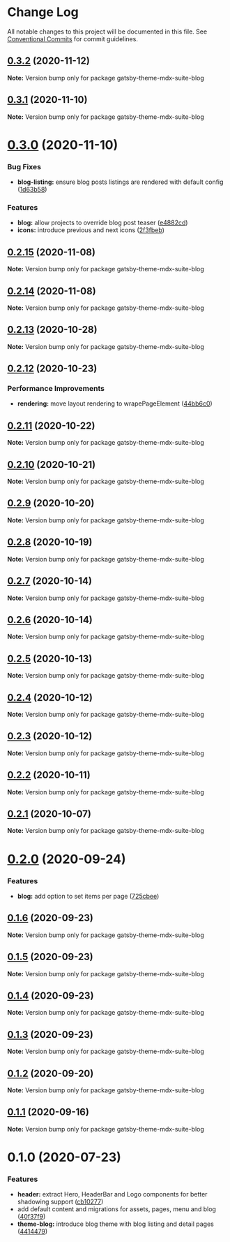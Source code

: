 # Change Log

All notable changes to this project will be documented in this file.
See [Conventional Commits](https://conventionalcommits.org) for commit guidelines.

## [0.3.2](https://github.com/axe312ger/gatsby-mdx-suite/compare/gatsby-theme-mdx-suite-blog@0.3.1...gatsby-theme-mdx-suite-blog@0.3.2) (2020-11-12)

**Note:** Version bump only for package gatsby-theme-mdx-suite-blog





## [0.3.1](https://github.com/axe312ger/gatsby-mdx-suite/compare/gatsby-theme-mdx-suite-blog@0.3.0...gatsby-theme-mdx-suite-blog@0.3.1) (2020-11-10)

**Note:** Version bump only for package gatsby-theme-mdx-suite-blog





# [0.3.0](https://github.com/axe312ger/gatsby-mdx-suite/compare/gatsby-theme-mdx-suite-blog@0.2.15...gatsby-theme-mdx-suite-blog@0.3.0) (2020-11-10)


### Bug Fixes

* **blog-listing:** ensure blog posts listings are rendered with default config ([1d63b58](https://github.com/axe312ger/gatsby-mdx-suite/commit/1d63b58defc83c1f5494a4afdecf16651fffeca1))


### Features

* **blog:** allow projects to override blog post teaser ([e4882cd](https://github.com/axe312ger/gatsby-mdx-suite/commit/e4882cd9ada48ed7142bf19ebe4dc703be6e11ce))
* **icons:** introduce previous and next icons ([2f3fbeb](https://github.com/axe312ger/gatsby-mdx-suite/commit/2f3fbeb471890a9599ab994fdf123a6a6ee27813))





## [0.2.15](https://github.com/axe312ger/gatsby-mdx-suite/compare/gatsby-theme-mdx-suite-blog@0.2.14...gatsby-theme-mdx-suite-blog@0.2.15) (2020-11-08)

**Note:** Version bump only for package gatsby-theme-mdx-suite-blog





## [0.2.14](https://github.com/axe312ger/gatsby-mdx-suite/compare/gatsby-theme-mdx-suite-blog@0.2.13...gatsby-theme-mdx-suite-blog@0.2.14) (2020-11-08)

**Note:** Version bump only for package gatsby-theme-mdx-suite-blog





## [0.2.13](https://github.com/axe312ger/gatsby-mdx-suite/compare/gatsby-theme-mdx-suite-blog@0.2.12...gatsby-theme-mdx-suite-blog@0.2.13) (2020-10-28)

**Note:** Version bump only for package gatsby-theme-mdx-suite-blog





## [0.2.12](https://github.com/axe312ger/gatsby-mdx-suite/compare/gatsby-theme-mdx-suite-blog@0.2.11...gatsby-theme-mdx-suite-blog@0.2.12) (2020-10-23)


### Performance Improvements

* **rendering:** move layout rendering to wrapePageElement ([44bb6c0](https://github.com/axe312ger/gatsby-mdx-suite/commit/44bb6c0db630460fdee9c2c6691234bcc015e034))





## [0.2.11](https://github.com/axe312ger/gatsby-mdx-suite/compare/gatsby-theme-mdx-suite-blog@0.2.10...gatsby-theme-mdx-suite-blog@0.2.11) (2020-10-22)

**Note:** Version bump only for package gatsby-theme-mdx-suite-blog





## [0.2.10](https://github.com/axe312ger/gatsby-mdx-suite/compare/gatsby-theme-mdx-suite-blog@0.2.9...gatsby-theme-mdx-suite-blog@0.2.10) (2020-10-21)

**Note:** Version bump only for package gatsby-theme-mdx-suite-blog





## [0.2.9](https://github.com/axe312ger/gatsby-mdx-suite/compare/gatsby-theme-mdx-suite-blog@0.2.8...gatsby-theme-mdx-suite-blog@0.2.9) (2020-10-20)

**Note:** Version bump only for package gatsby-theme-mdx-suite-blog





## [0.2.8](https://github.com/axe312ger/gatsby-mdx-suite/compare/gatsby-theme-mdx-suite-blog@0.2.7...gatsby-theme-mdx-suite-blog@0.2.8) (2020-10-19)

**Note:** Version bump only for package gatsby-theme-mdx-suite-blog





## [0.2.7](https://github.com/axe312ger/gatsby-mdx-suite/compare/gatsby-theme-mdx-suite-blog@0.2.6...gatsby-theme-mdx-suite-blog@0.2.7) (2020-10-14)

**Note:** Version bump only for package gatsby-theme-mdx-suite-blog





## [0.2.6](https://github.com/axe312ger/gatsby-mdx-suite/compare/gatsby-theme-mdx-suite-blog@0.2.5...gatsby-theme-mdx-suite-blog@0.2.6) (2020-10-14)

**Note:** Version bump only for package gatsby-theme-mdx-suite-blog





## [0.2.5](https://github.com/axe312ger/gatsby-mdx-suite/compare/gatsby-theme-mdx-suite-blog@0.2.4...gatsby-theme-mdx-suite-blog@0.2.5) (2020-10-13)

**Note:** Version bump only for package gatsby-theme-mdx-suite-blog





## [0.2.4](https://github.com/axe312ger/gatsby-mdx-suite/compare/gatsby-theme-mdx-suite-blog@0.2.3...gatsby-theme-mdx-suite-blog@0.2.4) (2020-10-12)

**Note:** Version bump only for package gatsby-theme-mdx-suite-blog





## [0.2.3](https://github.com/axe312ger/gatsby-mdx-suite/compare/gatsby-theme-mdx-suite-blog@0.2.2...gatsby-theme-mdx-suite-blog@0.2.3) (2020-10-12)

**Note:** Version bump only for package gatsby-theme-mdx-suite-blog





## [0.2.2](https://github.com/axe312ger/gatsby-mdx-suite/compare/gatsby-theme-mdx-suite-blog@0.2.1...gatsby-theme-mdx-suite-blog@0.2.2) (2020-10-11)

**Note:** Version bump only for package gatsby-theme-mdx-suite-blog





## [0.2.1](https://github.com/axe312ger/gatsby-mdx-suite/compare/gatsby-theme-mdx-suite-blog@0.2.0...gatsby-theme-mdx-suite-blog@0.2.1) (2020-10-07)

**Note:** Version bump only for package gatsby-theme-mdx-suite-blog





# [0.2.0](https://github.com/axe312ger/gatsby-mdx-suite/compare/gatsby-theme-mdx-suite-blog@0.1.6...gatsby-theme-mdx-suite-blog@0.2.0) (2020-09-24)


### Features

* **blog:** add option to set items per page ([725cbee](https://github.com/axe312ger/gatsby-mdx-suite/commit/725cbee5566f5832317f743c2532b14ace545776))





## [0.1.6](https://github.com/axe312ger/gatsby-mdx-suite/compare/gatsby-theme-mdx-suite-blog@0.1.5...gatsby-theme-mdx-suite-blog@0.1.6) (2020-09-23)

**Note:** Version bump only for package gatsby-theme-mdx-suite-blog





## [0.1.5](https://github.com/axe312ger/gatsby-mdx-suite/compare/gatsby-theme-mdx-suite-blog@0.1.4...gatsby-theme-mdx-suite-blog@0.1.5) (2020-09-23)

**Note:** Version bump only for package gatsby-theme-mdx-suite-blog





## [0.1.4](https://github.com/axe312ger/gatsby-mdx-suite/compare/gatsby-theme-mdx-suite-blog@0.1.3...gatsby-theme-mdx-suite-blog@0.1.4) (2020-09-23)

**Note:** Version bump only for package gatsby-theme-mdx-suite-blog





## [0.1.3](https://github.com/axe312ger/gatsby-mdx-suite/compare/gatsby-theme-mdx-suite-blog@0.1.2...gatsby-theme-mdx-suite-blog@0.1.3) (2020-09-23)

**Note:** Version bump only for package gatsby-theme-mdx-suite-blog





## [0.1.2](https://github.com/axe312ger/gatsby-mdx-suite/compare/gatsby-theme-mdx-suite-blog@0.1.1...gatsby-theme-mdx-suite-blog@0.1.2) (2020-09-20)

**Note:** Version bump only for package gatsby-theme-mdx-suite-blog





## [0.1.1](https://github.com/axe312ger/gatsby-mdx-suite/compare/gatsby-theme-mdx-suite-blog@0.1.0...gatsby-theme-mdx-suite-blog@0.1.1) (2020-09-16)

**Note:** Version bump only for package gatsby-theme-mdx-suite-blog





# 0.1.0 (2020-07-23)


### Features

* **header:** extract Hero, HeaderBar and Logo components for better shadowing support ([cb10277](https://github.com/axe312ger/gatsby-mdx-suite/commit/cb10277c4fa9fe5182f689e9b0f17a14616d6c09))
* add default content and migrations for assets, pages, menu and blog ([40f37f9](https://github.com/axe312ger/gatsby-mdx-suite/commit/40f37f9916bd85f96b277827164f2ca43ae12384))
* **theme-blog:** introduce blog theme with blog listing and detail pages ([4414479](https://github.com/axe312ger/gatsby-mdx-suite/commit/44144793b55daf62ffdccf096d6bd91eb9f9cdd3))
